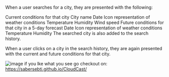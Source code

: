 When a user searches for a city, they are presented with the following:

Current conditions for that city
City name
Date
Icon representation of weather conditions
Temperature
Humidity
Wind speed
Future conditions for that city in a 5-day forecast
Date
Icon representation of weather conditions
Temperature
Humidity
The searched city is also added to the search history.

When a user clicks on a city in the search history, they are again presented with the current and future conditions for that city.


![image](https://user-images.githubusercontent.com/76743603/227614792-00186062-b999-47e8-8c8d-f3841a72e5f1.png)
if you lke what you see go checkout on: https://sabersebti.github.io/CloudCast/

